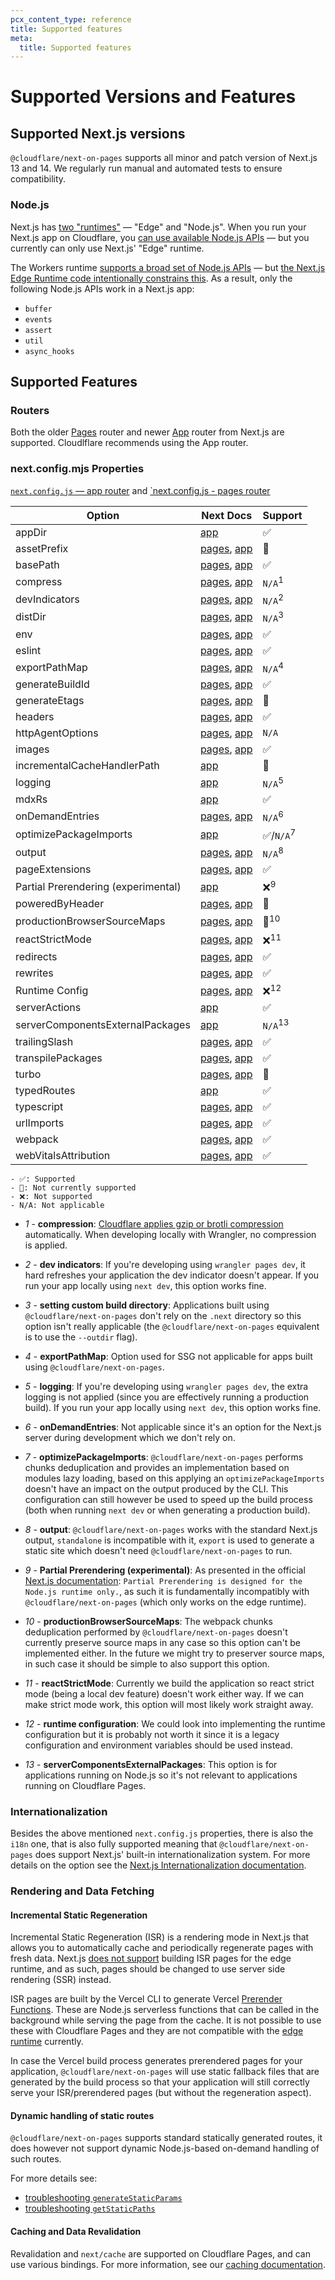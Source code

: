 ```yaml
---
pcx_content_type: reference
title: Supported features
meta:
  title: Supported features
---
```


# Supported Versions and Features

## Supported Next.js versions

`@cloudflare/next-on-pages` supports all minor and patch version of Next.js 13 and 14. We regularly run manual and automated tests to ensure compatibility.

### Node.js

Next.js has [two "runtimes"](https://nextjs.org/docs/app/building-your-application/rendering/edge-and-nodejs-runtimes) — "Edge" and "Node.js". When you run your Next.js app on Cloudflare, you [can use available Node.js APIs](/workers/runtime-apis/nodejs/) — but you currently can only use Next.js' "Edge" runtime.

The Workers runtime [supports a broad set of Node.js APIs](workers/platform/nodejs-compatibility/) — but [the Next.js Edge Runtime code intentionally constrains this](https://github.com/vercel/next.js/blob/canary/packages/next/src/build/webpack/plugins/middleware-plugin.ts#L820). As a result, only the following Node.js APIs work in a Next.js app:

- `buffer`
- `events`
- `assert`
- `util`
- `async_hooks`

## Supported Features

### Routers

Both the older [Pages](https://nextjs.org/docs/pages) router and newer [App](https://nextjs.org/docs/app) router from Next.js are supported. Cloudlflare recommends using the App router.

### next.config.mjs Properties

[`next.config.js` — app router](https://nextjs.org/docs/app/api-reference/next-config-js) and [`next.config.js - pages router](https://nextjs.org/docs/pages/api-reference/next-config-js)

| Option                              | Next Docs                                                                                                                                                                                    | Support              |
| ----------------------------------- | -------------------------------------------------------------------------------------------------------------------------------------------------------------------------------------------- | -------------------- |
| appDir                              | [app](https://nextjs.org/docs/app/api-reference/next-config-js/appDir)                                                                                                                       | ✅                   |
| assetPrefix                         | [pages](https://nextjs.org/docs/pages/api-reference/next-config-js/assetPrefix), [app](https://nextjs.org/docs/app/api-reference/next-config-js/assetPrefix)                                 | 🔄                   |
| basePath                            | [pages](https://nextjs.org/docs/pages/api-reference/next-config-js/basePath), [app](https://nextjs.org/docs/app/api-reference/next-config-js/basePath)                                       | ✅                   |
| compress                            | [pages](https://nextjs.org/docs/pages/api-reference/next-config-js/compress), [app](https://nextjs.org/docs/app/api-reference/next-config-js/compress)                                       | `N/A`<sup>1</sup>    |
| devIndicators                       | [pages](https://nextjs.org/docs/pages/api-reference/next-config-js/devIndicators), [app](https://nextjs.org/docs/app/api-reference/next-config-js/devIndicators)                             | `N/A`<sup>2</sup>    |
| distDir                             | [pages](https://nextjs.org/docs/pages/api-reference/next-config-js/distDir), [app](https://nextjs.org/docs/app/api-reference/next-config-js/distDir)                                         | `N/A`<sup>3</sup>    |
| env                                 | [pages](https://nextjs.org/docs/pages/api-reference/next-config-js/env), [app](https://nextjs.org/docs/app/api-reference/next-config-js/env)                                                 | ✅                   |
| eslint                              | [pages](https://nextjs.org/docs/pages/api-reference/next-config-js/eslint), [app](https://nextjs.org/docs/app/api-reference/next-config-js/eslint)                                           | ✅                   |
| exportPathMap                       | [pages](https://nextjs.org/docs/pages/api-reference/next-config-js/exportPathMap), [app](https://nextjs.org/docs/app/api-reference/next-config-js/exportPathMap)                             | `N/A`<sup>4</sup>    |
| generateBuildId                     | [pages](https://nextjs.org/docs/pages/api-reference/next-config-js/generateBuildId), [app](https://nextjs.org/docs/app/api-reference/next-config-js/generateBuildId)                         | ✅                   |
| generateEtags                       | [pages](https://nextjs.org/docs/pages/api-reference/next-config-js/generateEtags), [app](https://nextjs.org/docs/app/api-reference/next-config-js/generateEtags)                             | 🔄                   |
| headers                             | [pages](https://nextjs.org/docs/pages/api-reference/next-config-js/headers), [app](https://nextjs.org/docs/app/api-reference/next-config-js/headers)                                         | ✅                   |
| httpAgentOptions                    | [pages](https://nextjs.org/docs/pages/api-reference/next-config-js/httpAgentOptions), [app](https://nextjs.org/docs/app/api-reference/next-config-js/httpAgentOptions)                       | `N/A`                |
| images                              | [pages](https://nextjs.org/docs/pages/api-reference/next-config-js/images), [app](https://nextjs.org/docs/app/api-reference/next-config-js/images)                                           | ✅                   |
| incrementalCacheHandlerPath         | [app](https://nextjs.org/docs/app/api-reference/next-config-js/incrementalCacheHandlerPath)                                                                                                  | 🔄                   |
| logging                             | [app](https://nextjs.org/docs/app/api-reference/next-config-js/logging)                                                                                                                      | `N/A`<sup>5</sup>    |
| mdxRs                               | [app](https://nextjs.org/docs/app/api-reference/next-config-js/mdxRs)                                                                                                                        | ✅                   |
| onDemandEntries                     | [pages](https://nextjs.org/docs/pages/api-reference/next-config-js/onDemandEntries), [app](https://nextjs.org/docs/app/api-reference/next-config-js/onDemandEntries)                         | `N/A`<sup>6</sup>    |
| optimizePackageImports              | [app](https://nextjs.org/docs/app/api-reference/next-config-js/optimizePackageImports)                                                                                                       | ✅/`N/A`<sup>7</sup> |
| output                              | [pages](https://nextjs.org/docs/pages/api-reference/next-config-js/output), [app](https://nextjs.org/docs/app/api-reference/next-config-js/output)                                           | `N/A`<sup>8</sup>    |
| pageExtensions                      | [pages](https://nextjs.org/docs/pages/api-reference/next-config-js/pageExtensions), [app](https://nextjs.org/docs/app/api-reference/next-config-js/pageExtensions)                           | ✅                   |
| Partial Prerendering (experimental) | [app](https://nextjs.org/docs/app/api-reference/next-config-js/partial-prerendering)                                                                                                         | ❌<sup>9</sup>       |
| poweredByHeader                     | [pages](https://nextjs.org/docs/pages/api-reference/next-config-js/poweredByHeader), [app](https://nextjs.org/docs/app/api-reference/next-config-js/poweredByHeader)                         | 🔄                   |
| productionBrowserSourceMaps         | [pages](https://nextjs.org/docs/pages/api-reference/next-config-js/productionBrowserSourceMaps), [app](https://nextjs.org/docs/app/api-reference/next-config-js/productionBrowserSourceMaps) | 🔄<sup>10</sup>      |
| reactStrictMode                     | [pages](https://nextjs.org/docs/pages/api-reference/next-config-js/reactStrictMode), [app](https://nextjs.org/docs/app/api-reference/next-config-js/reactStrictMode)                         | ❌<sup>11</sup>      |
| redirects                           | [pages](https://nextjs.org/docs/pages/api-reference/next-config-js/redirects), [app](https://nextjs.org/docs/app/api-reference/next-config-js/redirects)                                     | ✅                   |
| rewrites                            | [pages](https://nextjs.org/docs/pages/api-reference/next-config-js/rewrites), [app](https://nextjs.org/docs/app/api-reference/next-config-js/rewrites)                                       | ✅                   |
| Runtime Config                      | [pages](https://nextjs.org/docs/pages/api-reference/next-config-js/runtime-configuration), [app](https://nextjs.org/docs/app/api-reference/next-config-js/runtime-configuration)             | ❌<sup>12</sup>      |
| serverActions                       | [app](https://nextjs.org/docs/app/api-reference/next-config-js/serverActions)                                                                                                                | ✅                   |
| serverComponentsExternalPackages    | [app](https://nextjs.org/docs/app/api-reference/next-config-js/serverComponentsExternalPackages)                                                                                             | `N/A`<sup>13</sup>   |
| trailingSlash                       | [pages](https://nextjs.org/docs/pages/api-reference/next-config-js/trailingSlash), [app](https://nextjs.org/docs/app/api-reference/next-config-js/trailingSlash)                             | ✅                   |
| transpilePackages                   | [pages](https://nextjs.org/docs/pages/api-reference/next-config-js/transpilePackages), [app](https://nextjs.org/docs/app/api-reference/next-config-js/transpilePackages)                     | ✅                   |
| turbo                               | [pages](https://nextjs.org/docs/pages/api-reference/next-config-js/turbo), [app](https://nextjs.org/docs/app/api-reference/next-config-js/turbo)                                             | 🔄                   |
| typedRoutes                         | [app](https://nextjs.org/docs/app/api-reference/next-config-js/typedRoutes)                                                                                                                  | ✅                   |
| typescript                          | [pages](https://nextjs.org/docs/pages/api-reference/next-config-js/typescript), [app](https://nextjs.org/docs/app/api-reference/next-config-js/typescript)                                   | ✅                   |
| urlImports                          | [pages](https://nextjs.org/docs/pages/api-reference/next-config-js/urlImports), [app](https://nextjs.org/docs/app/api-reference/next-config-js/urlImports)                                   | ✅                   |
| webpack                             | [pages](https://nextjs.org/docs/pages/api-reference/next-config-js/webpack), [app](https://nextjs.org/docs/app/api-reference/next-config-js/webpack)                                         | ✅                   |
| webVitalsAttribution                | [pages](https://nextjs.org/docs/pages/api-reference/next-config-js/webVitalsAttribution), [app](https://nextjs.org/docs/app/api-reference/next-config-js/webVitalsAttribution)               | ✅                   |

    - ✅: Supported
    - 🔄: Not currently supported
    - ❌: Not supported
    - N/A: Not applicable

- _1_ - **compression**: [Cloudflare applies gzip or brotli compression](https://developers.cloudflare.com/support/speed/optimization-file-size/what-will-cloudflare-compress) automatically. When developing locally with Wrangler, no compression is applied.

- _2_ - **dev indicators**: If you're developing using `wrangler pages dev`, it hard refreshes your application the dev indicator doesn't appear. If you run your app locally using `next dev`, this option works fine.

- _3_ - **setting custom build directory**: Applications built using `@cloudflare/next-on-pages` don't rely on the `.next` directory so this option isn't really applicable (the `@cloudflare/next-on-pages` equivalent is to use the `--outdir` flag).

- _4_ - **exportPathMap**: Option used for SSG not applicable for apps built using `@cloudflare/next-on-pages`.

- _5_ - **logging**: If you're developing using `wrangler pages dev`, the extra logging is not applied (since you are effectively running a production build). If you run your app locally using `next dev`, this option works fine.

- _6_ - **onDemandEntries**: Not applicable since it's an option for the Next.js server during development which we don't rely on.

- _7_ - **optimizePackageImports**: `@cloudflare/next-on-pages` performs chunks deduplication and provides an implementation based on modules lazy loading, based on this applying an `optimizePackageImports` doesn't have an impact on the output produced by the CLI. This configuration can still however be used to speed up the build process (both when running `next dev` or when generating a production build).

- _8_ - **output**: `@cloudflare/next-on-pages` works with the standard Next.js output, `standalone` is incompatible with it, `export` is used to generate a static site which doesn't need `@cloudflare/next-on-pages` to run.

- _9_ - **Partial Prerendering (experimental)**: As presented in the official [Next.js documentation](https://nextjs.org/docs/app/api-reference/next-config-js/partial-prerendering): `Partial Prerendering is designed for the Node.js runtime only.`, as such it is fundamentally incompatibly with `@cloudflare/next-on-pages` (which only works on the edge runtime).

- _10_ - **productionBrowserSourceMaps**: The webpack chunks deduplication performed by `@cloudflare/next-on-pages` doesn't currently preserve source maps in any case so this option can't be implemented either. In the future we might try to preserver source maps, in such case it should be simple to also support this option.

- _11_ - **reactStrictMode**: Currently we build the application so react strict mode (being a local dev feature) doesn't work either way. If we can make strict mode work, this option will most likely work straight away.

- _12_ - **runtime configuration**: We could look into implementing the runtime configuration but it is probably not worth it since it is a legacy configuration and environment variables should be used instead.

- _13_ - **serverComponentsExternalPackages**: This option is for applications running on Node.js so it's not relevant to applications running on Cloudflare Pages.

### Internationalization

Besides the above mentioned `next.config.js` properties, there is also the `i18n` one, that is also fully supported meaning that `@cloudflare/next-on-pages` does support Next.js' built-in internationalization system. For more details on the option see the [Next.js Internationalization documentation](https://nextjs.org/docs/pages/building-your-application/routing/internationalization).

### Rendering and Data Fetching

#### Incremental Static Regeneration

Incremental Static Regeneration (ISR) is a rendering mode in Next.js that allows you to automatically cache and periodically regenerate pages with fresh data. Next.js [does not support](https://nextjs.org/docs/pages/building-your-application/rendering/incremental-static-regeneration) building ISR pages for the edge runtime, and as such, pages should be changed to use server side rendering (SSR) instead.

ISR pages are built by the Vercel CLI to generate Vercel [Prerender Functions](https://vercel.com/docs/build-output-api/v3/primitives#prerender-functions). These are Node.js serverless functions that can be called in the background while serving the page from the cache. It is not possible to use these with Cloudflare Pages and they are not compatible with the [edge runtime](https://nextjs.org/docs/app/api-reference/edge) currently.

In case the Vercel build process generates prerendered pages for your application, `@cloudflare/next-on-pages` will use static fallback files that are generated by the build process so that your application will still correctly serve your ISR/prerendered pages (but without the regeneration aspect).

#### Dynamic handling of static routes

`@cloudflare/next-on-pages` supports standard statically generated routes, it does however not support dynamic Node.js-based on-demand handling of such routes.

For more details see:

- [troubleshooting `generateStaticParams`](https://developers.cloudflare.com/pages/framework-guides/nextjs/deploy-a-nextjs-site/#generatestaticparams)
- [troubleshooting `getStaticPaths` ](https://developers.cloudflare.com/pages/framework-guides/nextjs/deploy-a-nextjs-site/#getstaticpaths)

#### Caching and Data Revalidation

Revalidation and `next/cache` are supported on Cloudflare Pages, and can use various bindings. For more information, see our [caching documentation](./caching.md).